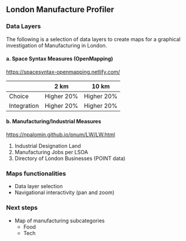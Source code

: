## London Manufacture Profiler



### Data Layers
The following is a selection of data layers to create maps for a graphical investigation of Manufacturing in London.

#### a. Space Syntax Measures (OpenMapping)
https://spacesyntax-openmapping.netlify.com/

| | 2 km |10 km |
|:---|---|---|
| Choice | Higher 20% | Higher 20% |
| Integration| Higher 20% | Higher 20% |

#### b. Manufacturing/Industrial Measures
https://npalomin.github.io/pnum/LW/LW.html 

1. Industrial Designation Land
2. Manufacturing Jobs per LSOA
3. Directory of London Businesses (POINT data)

###  Maps functionalities

- Data layer selection
- Navigational interactivity (pan and zoom)

### Next steps

* Map of manufacturing subcategories
    * Food
    * Tech